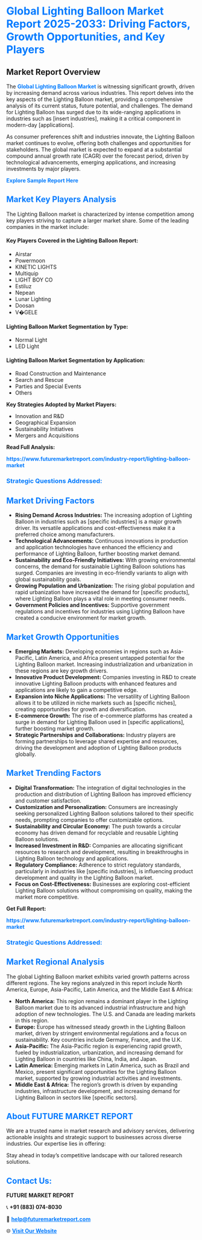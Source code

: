 <h1 style="color: #007BFF;">Global Lighting Balloon Market Report 2025-2033: Driving Factors, Growth Opportunities, and Key Players</h1>

<section id="overview">
<h2>Market Report Overview</h2>
<p>The <a href="https://www.futuremarketreport.com/industry-report/lighting-balloon-market" style="color: #007BFF; text-decoration: none;"><strong>Global Lighting Balloon Market</strong></a> is witnessing significant growth, driven by increasing demand across various industries. This report delves into the key aspects of the Lighting Balloon market, providing a comprehensive analysis of its current status, future potential, and challenges. The demand for Lighting Balloon has surged due to its wide-ranging applications in industries such as [insert industries], making it a critical component in modern-day [applications].</p>
<p>As consumer preferences shift and industries innovate, the Lighting Balloon market continues to evolve, offering both challenges and opportunities for stakeholders. The global market is expected to expand at a substantial compound annual growth rate (CAGR) over the forecast period, driven by technological advancements, emerging applications, and increasing investments by major players.</p>
</section>

<section id="overview">
<p><a href="https://www.futuremarketreport.com/request-sample/reportId=42764" style="color: #007BFF; text-decoration: none;"><strong>Explore Sample Report Here</strong></a></p>
</section>

<section id="key-players">
<h2 style="color: #007BFF;">Market Key Players Analysis</h2>
<p>The Lighting Balloon market is characterized by intense competition among key players striving to capture a larger market share. Some of the leading companies in the market include:</p>
<h4>Key Players Covered in the Lighting Balloon Report:</h4>
<ul><li>Airstar</li><li>Powermoon</li><li>KINETIC LIGHTS</li><li>Multiquip</li><li>LIGHT BOY CO</li><li>Estiluz</li><li>Nepean</li><li>Lunar Lighting</li><li>Doosan</li><li>V�GELE</li></ul>
<h4>Lighting Balloon Market Segmentation by Type:</h4>
<ul><li>Normal Light</li><li>LED Light</li></ul>

<h4>Lighting Balloon Market Segmentation by Application:</h4>
<ul><li>Road Construction and Maintenance</li><li>Search and Rescue</li><li>Parties and Special Events</li><li>Others</li></ul>
<p><strong>Key Strategies Adopted by Market Players:</strong></p>
<ul>
<li>Innovation and R&D</li>
<li>Geographical Expansion</li>
<li>Sustainability Initiatives</li>
<li>Mergers and Acquisitions</li>
</ul>
</section>

<section>
<p><strong>Read Full Analysis: </strong></p><a href="https://www.futuremarketreport.com/industry-report/lighting-balloon-market" style="color: #007BFF; text-decoration: none;"><strong>https://www.futuremarketreport.com/industry-report/lighting-balloon-market</strong></a>
<h3 style="color: #007BFF;">Strategic Questions Addressed:</h3>
</section>

<section id="driving-factors">
<h2 style="color: #007BFF;">Market Driving Factors</h2>
<ul>
<li><strong>Rising Demand Across Industries:</strong> The increasing adoption of Lighting Balloon in industries such as [specific industries] is a major growth driver. Its versatile applications and cost-effectiveness make it a preferred choice among manufacturers.</li>
<li><strong>Technological Advancements:</strong> Continuous innovations in production and application technologies have enhanced the efficiency and performance of Lighting Balloon, further boosting market demand.</li>
<li><strong>Sustainability and Eco-Friendly Initiatives:</strong> With growing environmental concerns, the demand for sustainable Lighting Balloon solutions has surged. Companies are investing in eco-friendly variants to align with global sustainability goals.</li>
<li><strong>Growing Population and Urbanization:</strong> The rising global population and rapid urbanization have increased the demand for [specific products], where Lighting Balloon plays a vital role in meeting consumer needs.</li>
<li><strong>Government Policies and Incentives:</strong> Supportive government regulations and incentives for industries using Lighting Balloon have created a conducive environment for market growth.</li>
</ul>
</section>

<section id="growth-opportunities">
<h2 style="color: #007BFF;">Market Growth Opportunities</h2>
<ul>
<li><strong>Emerging Markets:</strong> Developing economies in regions such as Asia-Pacific, Latin America, and Africa present untapped potential for the Lighting Balloon market. Increasing industrialization and urbanization in these regions are key growth drivers.</li>
<li><strong>Innovative Product Development:</strong> Companies investing in R&D to create innovative Lighting Balloon products with enhanced features and applications are likely to gain a competitive edge.</li>
<li><strong>Expansion into Niche Applications:</strong> The versatility of Lighting Balloon allows it to be utilized in niche markets such as [specific niches], creating opportunities for growth and diversification.</li>
<li><strong>E-commerce Growth:</strong> The rise of e-commerce platforms has created a surge in demand for Lighting Balloon used in [specific applications], further boosting market growth.</li>
<li><strong>Strategic Partnerships and Collaborations:</strong> Industry players are forming partnerships to leverage shared expertise and resources, driving the development and adoption of Lighting Balloon products globally.</li>
</ul>
</section>

<section id="trending-factors">
<h2 style="color: #007BFF;">Market Trending Factors</h2>
<ul>
<li><strong>Digital Transformation:</strong> The integration of digital technologies in the production and distribution of Lighting Balloon has improved efficiency and customer satisfaction.</li>
<li><strong>Customization and Personalization:</strong> Consumers are increasingly seeking personalized Lighting Balloon solutions tailored to their specific needs, prompting companies to offer customizable options.</li>
<li><strong>Sustainability and Circular Economy:</strong> The push towards a circular economy has driven demand for recyclable and reusable Lighting Balloon solutions.</li>
<li><strong>Increased Investment in R&D:</strong> Companies are allocating significant resources to research and development, resulting in breakthroughs in Lighting Balloon technology and applications.</li>
<li><strong>Regulatory Compliance:</strong> Adherence to strict regulatory standards, particularly in industries like [specific industries], is influencing product development and quality in the Lighting Balloon market.</li>
<li><strong>Focus on Cost-Effectiveness:</strong> Businesses are exploring cost-efficient Lighting Balloon solutions without compromising on quality, making the market more competitive.</li>
</ul>
</section>

<section>
<p><strong>Get Full Report: </strong></p><a href="https://www.futuremarketreport.com/industry-report/lighting-balloon-market" style="color: #007BFF; text-decoration: none;"><strong>https://www.futuremarketreport.com/industry-report/lighting-balloon-market</strong></a>
<h3 style="color: #007BFF;">Strategic Questions Addressed:</h3>
</section>


<section id="regional-analysis">
<h2 style="color: #007BFF;">Market Regional Analysis</h2>
<p>The global Lighting Balloon market exhibits varied growth patterns across different regions. The key regions analyzed in this report include North America, Europe, Asia-Pacific, Latin America, and the Middle East & Africa:</p>
<ul>
<li><strong>North America:</strong> This region remains a dominant player in the Lighting Balloon market due to its advanced industrial infrastructure and high adoption of new technologies. The U.S. and Canada are leading markets in this region.</li>
<li><strong>Europe:</strong> Europe has witnessed steady growth in the Lighting Balloon market, driven by stringent environmental regulations and a focus on sustainability. Key countries include Germany, France, and the U.K.</li>
<li><strong>Asia-Pacific:</strong> The Asia-Pacific region is experiencing rapid growth, fueled by industrialization, urbanization, and increasing demand for Lighting Balloon in countries like China, India, and Japan.</li>
<li><strong>Latin America:</strong> Emerging markets in Latin America, such as Brazil and Mexico, present significant opportunities for the Lighting Balloon market, supported by growing industrial activities and investments.</li>
<li><strong>Middle East & Africa:</strong> The region’s growth is driven by expanding industries, infrastructure development, and increasing demand for Lighting Balloon in sectors like [specific sectors].</li>
</ul>
</section>

<footer>
<h2 style="color: #007BFF;">About FUTURE MARKET REPORT</h2>
<p>We are a trusted name in market research and advisory services, delivering actionable insights and strategic support to businesses across diverse industries. Our expertise lies in offering:</p>

<p>Stay ahead in today’s competitive landscape with our tailored research solutions.</p>

<h2 style="color: #007BFF;">Contact Us:</h2>
<p><strong>FUTURE MARKET REPORT</strong></p>
<p>📞 <strong>+91 (883) 074-8030</strong></p>
<p>📧 <strong><a href="mailto:help@futuremarketreport.com" style="color: #007BFF;">help@futuremarketreport.com</a></strong></p>
<p>🌐 <strong><a href="https://www.futuremarketreport.com/" style="color: #007BFF;">Visit Our Website</a></strong></p>
</footer>